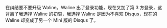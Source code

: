 在纠结要不要升级 Waline。Waline 出了登录功能，现在又加了第 3 方登录，这背离了我选择 Waline 的初衷，我选择 Waline 是因为不喜欢 Disqus，现在的 Waline 却变成了另一个 Mini 版的 Disqus 了。